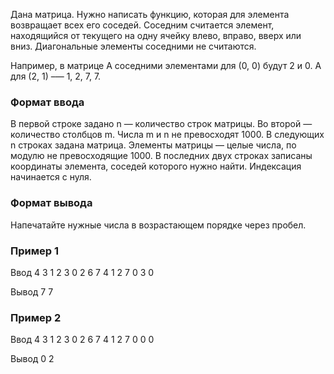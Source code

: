 Дана матрица. Нужно написать функцию, которая для элемента возвращает всех его соседей. Соседним считается элемент, находящийся от текущего на одну ячейку влево, вправо, вверх или вниз. Диагональные элементы соседними не считаются.

Например, в матрице A соседними элементами для (0, 0) будут 2 и 0. А для (2, 1) –— 1, 2, 7, 7.


### Формат ввода
В первой строке задано n — количество строк матрицы. Во второй — количество столбцов m. Числа m и n не превосходят 1000. В следующих n строках задана матрица. Элементы матрицы — целые числа, по модулю не превосходящие 1000. В последних двух строках записаны координаты элемента, соседей которого нужно найти. Индексация начинается с нуля.

### Формат вывода
Напечатайте нужные числа в возрастающем порядке через пробел.

### Пример 1
Ввод
4
3
1 2 3
0 2 6
7 4 1
2 7 0
3
0

Вывод
7 7

### Пример 2
Ввод
4
3
1 2 3
0 2 6
7 4 1
2 7 0
0
0

Вывод
0 2
